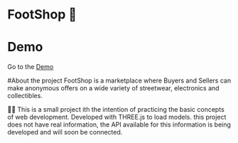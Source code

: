 # FootShop :mans_shoe:
# Demo
Go to the [Demo][df1]

#About the project
FootShop is a marketplace where Buyers and Sellers
can make anonymous offers on a wide variety of
streetwear, electronics and collectibles.

🧑‍🎓 This is a small project ith the intention of practicing the basic concepts of web development. Developed with THREE.js to load models.
this project does not have real information, the API available for this information is being developed and will soon be connected.




[df1]: <https://juanvalgreen.github.io/FootShop/>

